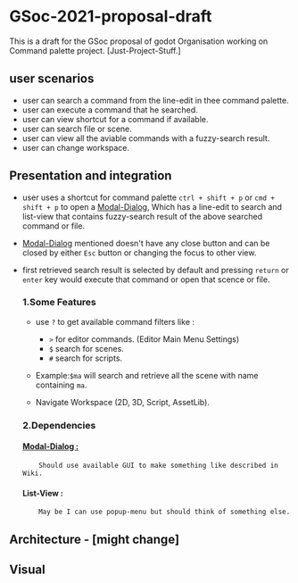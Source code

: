 # GSoc-2021-proposal-draft
This is a draft for the GSoc proposal of godot Organisation working on Command palette project. [Just-Project-Stuff.]

## user scenarios
* user can search a command from the line-edit in thee command palette.
* user can execute a command that he searched.
* user can view shortcut for a command if available.
* user can search file or scene.
* user can view all the aviable commands with a fuzzy-search result.
* user can change workspace.

## Presentation and integration
* user uses a shortcut for command palette `ctrl + shift + p` or `cmd + shift + p` to open a [Modal-Dialog](https://en.wikipedia.org/wiki/Modal_window), Which has a line-edit to search and list-view that contains fuzzy-search result of the above searched command or file.
* [Modal-Dialog](https://en.wikipedia.org/wiki/Modal_window) mentioned doesn't have any close button and can be closed by either `Esc` button or changing the focus to other view.
* first retrieved search result is selected by default and pressing `return` or `enter` key would execute that command or open that scence or file.
  
  ### 1.Some Features
  * use `?` to get available command filters like :
      * `>` for editor commands. (Editor Main Menu Settings) 
      * `$` search for scenes.
      * `#` search for scripts.
   * Example:` $ma ` will search and retrieve all the scene with name containing `ma`.
  
  * Navigate Workspace (2D, 3D, Script, AssetLib).
  
  ### 2.Dependencies
     #### [Modal-Dialog :](https://en.wikipedia.org/wiki/Modal_window)
          Should use available GUI to make something like described in Wiki.
     #### List-View :
          May be I can use popup-menu but should think of something else.
  
## Architecture - [might change]



## Visual

